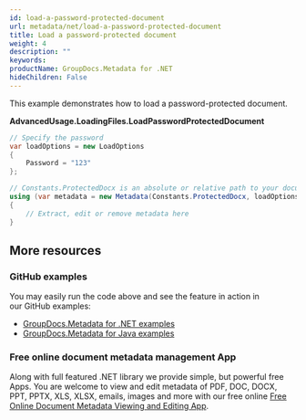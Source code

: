 ```yaml
---
id: load-a-password-protected-document
url: metadata/net/load-a-password-protected-document
title: Load a password-protected document
weight: 4
description: ""
keywords: 
productName: GroupDocs.Metadata for .NET
hideChildren: False
---
```

This example demonstrates how to load a password-protected document.

**AdvancedUsage.LoadingFiles.LoadPasswordProtectedDocument**

```csharp
// Specify the password
var loadOptions = new LoadOptions
{
	Password = "123"
};

// Constants.ProtectedDocx is an absolute or relative path to your document. Ex: @"C:\Docs\source.docx"
using (var metadata = new Metadata(Constants.ProtectedDocx, loadOptions))
{
	// Extract, edit or remove metadata here
}
```

## More resources
### GitHub examples
You may easily run the code above and see the feature in action in our GitHub examples:
*   [GroupDocs.Metadata for .NET examples](https://github.com/groupdocs-metadata/GroupDocs.Metadata-for-.NET)    
*   [GroupDocs.Metadata for Java examples](https://github.com/groupdocs-metadata/GroupDocs.Metadata-for-Java)    

### Free online document metadata management App
Along with full featured .NET library we provide simple, but powerful free Apps.
You are welcome to view and edit metadata of PDF, DOC, DOCX, PPT, PPTX, XLS, XLSX, emails, images and more with our free online [Free Online Document Metadata Viewing and Editing App](https://products.groupdocs.app/metadata).